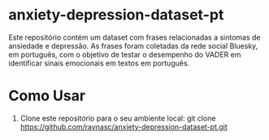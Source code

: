 # anxiety-depression-dataset-pt
Este repositório contém um dataset com frases relacionadas a sintomas de ansiedade e depressão. 
As frases foram coletadas da rede social Bluesky, em português, com o objetivo de testar o desempenho do VADER em identificar sinais emocionais em textos em português.

# Como Usar
1. Clone este repositório para o seu ambiente local:
git clone https://github.com/raynasc/anxiety-depression-dataset-pt.git
